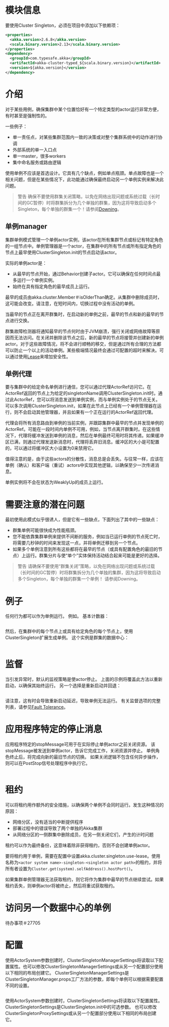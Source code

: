 # 模块信息
要使用Cluster Singleton，必须在项目中添加以下依赖项：
```xml
<properties>
  <akka.version>2.6.8</akka.version>
  <scala.binary.version>2.13</scala.binary.version>
</properties>
<dependency>
  <groupId>com.typesafe.akka</groupId>
  <artifactId>akka-cluster-typed_${scala.binary.version}</artifactId>
  <version>${akka.version}</version>
</dependency>
```
# 介绍
对于某些用例，确保集群中某个位置恰好有一个特定类型的actor运行非常方便，有时甚至是强制性的。

一些例子：

- 单一责任点，对某些集群范围内一致的决策或对整个集群系统中的动作进行协调
- 外部系统的单一入口点
- 单一master，很多workers
- 集中命名服务或路由逻辑

使用单例不应该是首选设计。它具有几个缺点，例如单点瓶颈。单点故障也是一个相关问题，但是在某些情况下，此功能通过确保最终启动另一个单例实例来解决此问题。

>警告
确保不要使用群集关闭策略，以免在网络出现问题或系统过载（长时间的GC暂停）时将群集拆分为几个单独的群集，因为这将导致启动多个Singleton，每个单独的群集一个！请参阅[Downing](https://doc.akka.io/docs/akka/current/typed/cluster.html#downing)。

## 单例manager
集群单例模式管理一个单例actor实例，该actor在所有集群节点或标记有特定角色的一组节点中。单例管理器是一个actor，在集群中的所有节点或所有指定角色的节点上最早使用ClusterSingleton.init的节点启动该actor。

实际的单例actor是：

- 从最早的节点开始，通过Behavior创建子actor。它可以确保在任何时间点最多运行一个单例实例。
- 始终在具有指定角色的最早成员上运行。

最早的成员由akka.cluster.Member＃isOlderThan确定。从集群中删除成员时，这可能会改变。请注意，在短时间内，切换过程中没有活动的单例。

当最早的节点正在离开群集时，在启动新的单例之前，最早的节点和新的最早的节点进行交换。

群集故障检测器将通知最早的节点何时由于JVM崩溃，强行关闭或网络故障等原因而无法访问。在关闭并删除该节点之后，新的最早的节点将接管并创建新的单例actor。对于这些故障情况，将不会进行顺畅的移交，但是通过所有合理的方法都可以防止一个以上的活动单例。某些极端情况最终会通过可配置的超时来解决。可以通过使用[Lease](https://doc.akka.io/docs/akka/current/typed/cluster-singleton.html#lease)来增加安全性。

## 单例代理
要与集群中的给定命名单例进行通信，您可以通过代理ActorRef访问它。在ActorRef返回的节点上为给定的singletonName调用ClusterSingleton.init时。通过此ActorRef，您可以将消息发送到单例实例，而与单例实例处于的节点无关。可以多次调用ClusterSingleton.init，如果在此节点上已经有一个单例管理器在运行，则不会启动其他管理器，并且如果有一个正在运行的ActorRef返回代理。

代理会将所有消息路由到单例的当前实例，并跟踪集群中最早的节点并发现单例的ActorRef。可能在一段时间内单例不可用，例如，当节点离开群集时。在这些情况下，代理将缓冲发送到单例的消息，然后在单例最终可用时将其传递。如果缓冲区已满，则通过代理发送新消息时，代理将丢弃旧消息。缓冲区的大小是可配置的，可以通过将缓冲区大小设置为0来禁用它。

值得注意的是，由于这些actors的分散性，消息总是会丢失。与往常一样，应该在单例（确认）和客户端（重试）actors中实现其他逻辑，以确保至少一次传递消息。

单例实例将不会在状态为WeaklyUp的成员上运行。

# 需要注意的潜在问题
最初使用此模式似乎很诱人，但是它有一些缺点，下面列出了其中的一些缺点：

- 群集单例可能很快成为性能瓶颈。
- 您不能依靠集群单例来提供不间断的服务，例如当已运行单例的节点死亡时，将需要几秒钟的时间来发现这一点，并将单例迁移到另一个节点。
- 如果多个单例注意到所有这些都将在最早的节点（或具有配置角色的最旧的节点）上运行。群集分片与使“单个”实体保持活动结合起来可能是更好的选择。

>警告
请确保不要使用“群集关闭”策略，以免在网络出现问题或系统过载（长时间的GC暂停）时将群集拆分为几个单独的集群，因为这将导致启动多个Singleton，每个单独的群集一个单例！ 请参阅Downing。

# 例子
任何行为都可以作为单例运行。 例如。 基本计数器：
```java
```

然后，在集群中的每个节点上或具有给定角色的每个节点上，使用ClusterSingleton扩展生成单例。 这个实例是群集的数据中心：
```java
```

# 监督
当引发异常时，默认的监视策略是使actor停止。 上面的示例将覆盖此方法以重新启动，以确保其始终运行。 另一个选择是重新启动并回退：
```java
```
请注意，这有时会导致重新启动延迟，导致单例无法运行。 有关监督选项的完整列表，请参见[Fault Tolerance](https://doc.akka.io/docs/akka/current/typed/fault-tolerance.html)。

# 应用程序特定的停止消息
应用程序特定的stopMessage可用于在实际停止单例actor之前关闭资源。 该stopMessage被发送到单例actor，告诉它完成工作，关闭资源并停止。 单例角色终止后，将完成向新的最旧节点的切换。 如果关闭逻辑不包含任何异步操作，则可以在PostStop信号处理程序中执行它。
```java
```

# 租约
可以将租约用作额外的安全措施，以确保两个单例不会同时运行。发生这种情况的原因：

- 网络分区，没有适当的中断提供程序
- 部署过程中的错误导致了两个单独的Akka集群
- 从网络分区的一侧群集中删除成员，在另一侧关闭它们，产生的计时问题

租约可以作为最终备份，这意味着除非获得租约，否则不会创建单例actor。

要将租约用于单例，需要在配置中设置akka.cluster.singleton.use-lease。使用名称为`<actor system name>-singleton-<singleton actor path>`的租约，并将所有者设置为`Cluster.get(system).selfAddress().hostPort()`。

如果集群单例管理器无法获取租约，则它将作为集群中最早的节点继续尝试。如果租约丢失，则单例actor将被终止，然后将重试获取租约。

# 访问另一个数据中心的单例
待办事项＃27705

# 配置
使用ActorSystem参数创建时，ClusterSingletonManagerSettings将读取以下配置属性。也可以修改ClusterSingletonManagerSettings或从另一个配置部分使用以下相同的布局创建它。 ClusterSingletonManagerSettings是ClusterSingletonManager.props工厂方法的参数，即每个单例可以根据需要配置不同的设置。
```application
```
使用ActorSystem参数创建时，ClusterSingletonSettings将读取以下配置属性。 ClusterSingletonSettings是ClusterSingleton.init中的可选参数。 也可以修改ClusterSingletonProxySettings或从另一个配置部分使用以下相同的布局创建它。
```application
```
